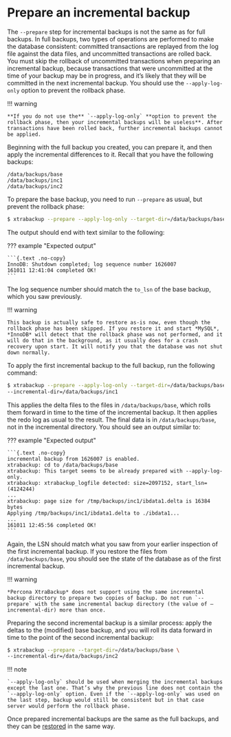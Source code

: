 # Prepare an incremental backup

The `--prepare` step for incremental backups is not the same
as for full backups. In full backups, two types of operations are performed
to
make the database consistent: committed transactions are replayed from the
log
file against the data files, and uncommitted transactions are rolled back.
You
must skip the rollback of uncommitted transactions when preparing an
incremental backup, because transactions that were uncommitted at the time
of
your backup may be in progress, and it’s likely that they will be committed
in
the next incremental backup. You should use the
`--apply-log-only` option to prevent the rollback phase.

!!! warning
   
    **If you do not use the** `--apply-log-only` **option to prevent the rollback phase, then your incremental backups will be useless**. After transactions have been rolled back, further incremental backups cannot be applied.
 
Beginning with the full backup you created, you can prepare it, and then
apply
the incremental differences to it. Recall that you have the following
backups:

```
/data/backups/base
/data/backups/inc1
/data/backups/inc2
```

To prepare the base backup, you need to run `--prepare` as
usual, but prevent the rollback phase:

```{.bash data-prompt="$"}
$ xtrabackup --prepare --apply-log-only --target-dir=/data/backups/base
```

The output should end with text similar to the following:

??? example "Expected output"

    ```{.text .no-copy}
    InnoDB: Shutdown completed; log sequence number 1626007
    161011 12:41:04 completed OK!
    ```

The log sequence number should match the `to_lsn` of the base backup, which
you saw previously.

!!! warning
   
    This backup is actually safe to restore as-is now, even though the rollback phase has been skipped. If you restore it and start *MySQL*, *InnoDB* will detect that the rollback phase was not performed, and it will do that in the background, as it usually does for a crash recovery upon start. It will notify you that the database was not shut down normally.

To apply the first incremental backup to the full backup, run the following command:

```{.bash data-prompt="$"}
$ xtrabackup --prepare --apply-log-only --target-dir=/data/backups/base \
--incremental-dir=/data/backups/inc1
```

This applies the delta files to the files in `/data/backups/base`, which
rolls them forward in time to the time of the incremental backup. It then
applies the redo log as usual to the result. The final data is in
`/data/backups/base`, not in the incremental directory. You should see
an output similar to:

??? example "Expected output"

    ```{.text .no-copy}
    incremental backup from 1626007 is enabled.
    xtrabackup: cd to /data/backups/base
    xtrabackup: This target seems to be already prepared with --apply-log-only.
    xtrabackup: xtrabackup_logfile detected: size=2097152, start_lsn=(4124244)
    ...
    xtrabackup: page size for /tmp/backups/inc1/ibdata1.delta is 16384 bytes
    Applying /tmp/backups/inc1/ibdata1.delta to ./ibdata1...
    ...
    161011 12:45:56 completed OK!
    ```

Again, the LSN should match what you saw from your earlier inspection of
the first incremental backup. If you restore the files from
`/data/backups/base`, you should see the state of the database as of the first incremental backup.

!!! warning
   
    *Percona XtraBackup* does not support using the same incremental backup directory to prepare two copies of backup. Do not run `--prepare` with the same incremental backup directory (the value of –incremental-dir) more than once.

Preparing the second incremental backup is a similar process: apply the deltas
to the (modified) base backup, and you will roll its data forward in time to the point of the second incremental backup:

```{.bash data-prompt="$"}
$ xtrabackup --prepare --target-dir=/data/backups/base \
--incremental-dir=/data/backups/inc2
```

!!! note
   
    `--apply-log-only` should be used when merging the incremental backups except the last one. That’s why the previous line does not contain the `--apply-log-only` option. Even if the `--apply-log-only` was used on the last step, backup would still be consistent but in that case server would perform the rollback phase.

Once prepared incremental backups are the same as the full backups, and they can be [restored](restore-a-backup.md) in the same way.